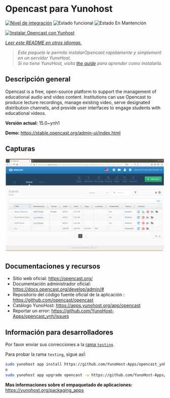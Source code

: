<!--
Este archivo README esta generado automaticamente<https://github.com/YunoHost/apps/tree/master/tools/readme_generator>
No se debe editar a mano.
-->

# Opencast para Yunohost

[![Nivel de integración](https://apps.yunohost.org/badge/integration/opencast)](https://ci-apps.yunohost.org/ci/apps/opencast/)
![Estado funcional](https://apps.yunohost.org/badge/state/opencast)
![Estado En Mantención](https://apps.yunohost.org/badge/maintained/opencast)

[![Instalar Opencast con Yunhost](https://install-app.yunohost.org/install-with-yunohost.svg)](https://install-app.yunohost.org/?app=opencast)

*[Leer este README en otros idiomas.](./ALL_README.md)*

> *Este paquete le permite instalarOpencast rapidamente y simplement en un servidor YunoHost.*  
> *Si no tiene YunoHost, visita [the guide](https://yunohost.org/install) para aprender como instalarla.*

## Descripción general

Opencast is a free, open-source platform to support the management of educational audio and video content. Institutions can use Opencast to produce lecture recordings, manage existing video, serve designated distribution channels, and provide user interfaces to engage students with educational videos.


**Versión actual:** 15.0~ynh1

**Demo:** <https://stable.opencast.org/admin-ui/index.html>

## Capturas

![Captura de Opencast](./doc/screenshots/screeshot.png)

## Documentaciones y recursos

- Sitio web oficial: <https://opencast.org/>
- Documentación administrador oficial: <https://docs.opencast.org/develop/admin/#>
- Repositorio del código fuente oficial de la aplicación : <https://github.com/opencast/opencast>
- Catálogo YunoHost: <https://apps.yunohost.org/app/opencast>
- Reportar un error: <https://github.com/YunoHost-Apps/opencast_ynh/issues>

## Información para desarrolladores

Por favor enviar sus correcciones a la [rama `testing`](https://github.com/YunoHost-Apps/opencast_ynh/tree/testing).

Para probar la rama `testing`, sigue asÍ:

```bash
sudo yunohost app install https://github.com/YunoHost-Apps/opencast_ynh/tree/testing --debug
o
sudo yunohost app upgrade opencast -u https://github.com/YunoHost-Apps/opencast_ynh/tree/testing --debug
```

**Mas informaciones sobre el empaquetado de aplicaciones:** <https://yunohost.org/packaging_apps>

